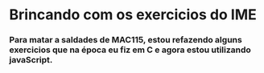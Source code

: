 # Brincando com os exercicios do IME

### Para matar a saldades de MAC115, estou refazendo alguns exercicios que na época eu fiz em C e agora estou utilizando javaScript.



